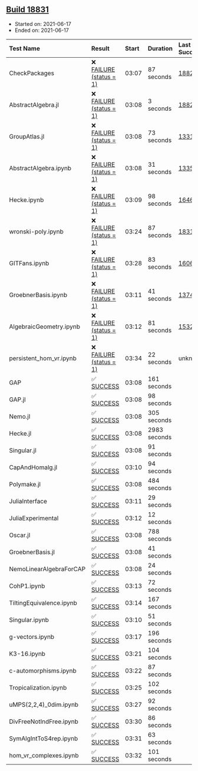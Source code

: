 ## [Build 18831](https://oscarci.mathematik.uni-kl.de/job/oscar/18831/)

* Started on: 2021-06-17
* Ended on: 2021-06-17

| Test Name    | Result | Start | Duration | Last Success | First Failure |
|:-------------|:-------|:------|:---------|:-------------|:--------------|
| CheckPackages | ❌ [FAILURE (status = 1)](https://oscarci.mathematik.uni-kl.de/job/oscar/18831/artifact/logs/build-18831/CheckPackages.log) | 03:07 | 87 seconds | [18822](https://oscarci.mathematik.uni-kl.de/job/oscar/18822/) | [18823](https://oscarci.mathematik.uni-kl.de/job/oscar/18823/) |
| AbstractAlgebra.jl | ❌ [FAILURE (status = 1)](https://oscarci.mathematik.uni-kl.de/job/oscar/18831/artifact/logs/build-18831/AbstractAlgebra.jl.log) | 03:08 | 3 seconds | [18822](https://oscarci.mathematik.uni-kl.de/job/oscar/18822/) | [18823](https://oscarci.mathematik.uni-kl.de/job/oscar/18823/) |
| GroupAtlas.jl | ❌ [FAILURE (status = 1)](https://oscarci.mathematik.uni-kl.de/job/oscar/18831/artifact/logs/build-18831/GroupAtlas.jl.log) | 03:08 | 73 seconds | [13311](https://oscarci.mathematik.uni-kl.de/job/oscar/13311/) | [13312](https://oscarci.mathematik.uni-kl.de/job/oscar/13312/) |
| AbstractAlgebra.ipynb | ❌ [FAILURE (status = 1)](https://oscarci.mathematik.uni-kl.de/job/oscar/18831/artifact/logs/build-18831/AbstractAlgebra.ipynb.log) | 03:08 | 31 seconds | [13355](https://oscarci.mathematik.uni-kl.de/job/oscar/13355/) | [13356](https://oscarci.mathematik.uni-kl.de/job/oscar/13356/) |
| Hecke.ipynb | ❌ [FAILURE (status = 1)](https://oscarci.mathematik.uni-kl.de/job/oscar/18831/artifact/logs/build-18831/Hecke.ipynb.log) | 03:09 | 98 seconds | [16463](https://oscarci.mathematik.uni-kl.de/job/oscar/16463/) | [16464](https://oscarci.mathematik.uni-kl.de/job/oscar/16464/) |
| wronski-poly.ipynb | ❌ [FAILURE (status = 1)](https://oscarci.mathematik.uni-kl.de/job/oscar/18831/artifact/logs/build-18831/wronski-poly.ipynb.log) | 03:24 | 87 seconds | [18314](https://oscarci.mathematik.uni-kl.de/job/oscar/18314/) | [18315](https://oscarci.mathematik.uni-kl.de/job/oscar/18315/) |
| GITFans.ipynb | ❌ [FAILURE (status = 1)](https://oscarci.mathematik.uni-kl.de/job/oscar/18831/artifact/logs/build-18831/GITFans.ipynb.log) | 03:28 | 83 seconds | [16068](https://oscarci.mathematik.uni-kl.de/job/oscar/16068/) | [16069](https://oscarci.mathematik.uni-kl.de/job/oscar/16069/) |
| GroebnerBasis.ipynb | ❌ [FAILURE (status = 1)](https://oscarci.mathematik.uni-kl.de/job/oscar/18831/artifact/logs/build-18831/GroebnerBasis.ipynb.log) | 03:11 | 41 seconds | [13748](https://oscarci.mathematik.uni-kl.de/job/oscar/13748/) | [13749](https://oscarci.mathematik.uni-kl.de/job/oscar/13749/) |
| AlgebraicGeometry.ipynb | ❌ [FAILURE (status = 1)](https://oscarci.mathematik.uni-kl.de/job/oscar/18831/artifact/logs/build-18831/AlgebraicGeometry.ipynb.log) | 03:12 | 81 seconds | [15322](https://oscarci.mathematik.uni-kl.de/job/oscar/15322/) | [15323](https://oscarci.mathematik.uni-kl.de/job/oscar/15323/) |
| persistent_hom_vr.ipynb | ❌ [FAILURE (status = 1)](https://oscarci.mathematik.uni-kl.de/job/oscar/18831/artifact/logs/build-18831/persistent_hom_vr.ipynb.log) | 03:34 | 22 seconds | unknown | unknown |
| GAP | ✅ [SUCCESS](https://oscarci.mathematik.uni-kl.de/job/oscar/18831/artifact/logs/build-18831/GAP.log) | 03:08 | 161 seconds |  |  |
| GAP.jl | ✅ [SUCCESS](https://oscarci.mathematik.uni-kl.de/job/oscar/18831/artifact/logs/build-18831/GAP.jl.log) | 03:08 | 98 seconds |  |  |
| Nemo.jl | ✅ [SUCCESS](https://oscarci.mathematik.uni-kl.de/job/oscar/18831/artifact/logs/build-18831/Nemo.jl.log) | 03:08 | 305 seconds |  |  |
| Hecke.jl | ✅ [SUCCESS](https://oscarci.mathematik.uni-kl.de/job/oscar/18831/artifact/logs/build-18831/Hecke.jl.log) | 03:08 | 2983 seconds |  |  |
| Singular.jl | ✅ [SUCCESS](https://oscarci.mathematik.uni-kl.de/job/oscar/18831/artifact/logs/build-18831/Singular.jl.log) | 03:08 | 91 seconds |  |  |
| CapAndHomalg.jl | ✅ [SUCCESS](https://oscarci.mathematik.uni-kl.de/job/oscar/18831/artifact/logs/build-18831/CapAndHomalg.jl.log) | 03:10 | 94 seconds |  |  |
| Polymake.jl | ✅ [SUCCESS](https://oscarci.mathematik.uni-kl.de/job/oscar/18831/artifact/logs/build-18831/Polymake.jl.log) | 03:08 | 484 seconds |  |  |
| JuliaInterface | ✅ [SUCCESS](https://oscarci.mathematik.uni-kl.de/job/oscar/18831/artifact/logs/build-18831/JuliaInterface.log) | 03:11 | 29 seconds |  |  |
| JuliaExperimental | ✅ [SUCCESS](https://oscarci.mathematik.uni-kl.de/job/oscar/18831/artifact/logs/build-18831/JuliaExperimental.log) | 03:12 | 12 seconds |  |  |
| Oscar.jl | ✅ [SUCCESS](https://oscarci.mathematik.uni-kl.de/job/oscar/18831/artifact/logs/build-18831/Oscar.jl.log) | 03:08 | 788 seconds |  |  |
| GroebnerBasis.jl | ✅ [SUCCESS](https://oscarci.mathematik.uni-kl.de/job/oscar/18831/artifact/logs/build-18831/GroebnerBasis.jl.log) | 03:08 | 41 seconds |  |  |
| NemoLinearAlgebraForCAP | ✅ [SUCCESS](https://oscarci.mathematik.uni-kl.de/job/oscar/18831/artifact/logs/build-18831/NemoLinearAlgebraForCAP.log) | 03:08 | 24 seconds |  |  |
| CohP1.ipynb | ✅ [SUCCESS](https://oscarci.mathematik.uni-kl.de/job/oscar/18831/artifact/logs/build-18831/CohP1.ipynb.log) | 03:13 | 72 seconds |  |  |
| TiltingEquivalence.ipynb | ✅ [SUCCESS](https://oscarci.mathematik.uni-kl.de/job/oscar/18831/artifact/logs/build-18831/TiltingEquivalence.ipynb.log) | 03:14 | 167 seconds |  |  |
| Singular.ipynb | ✅ [SUCCESS](https://oscarci.mathematik.uni-kl.de/job/oscar/18831/artifact/logs/build-18831/Singular.ipynb.log) | 03:10 | 51 seconds |  |  |
| g-vectors.ipynb | ✅ [SUCCESS](https://oscarci.mathematik.uni-kl.de/job/oscar/18831/artifact/logs/build-18831/g-vectors.ipynb.log) | 03:17 | 196 seconds |  |  |
| K3-16.ipynb | ✅ [SUCCESS](https://oscarci.mathematik.uni-kl.de/job/oscar/18831/artifact/logs/build-18831/K3-16.ipynb.log) | 03:21 | 104 seconds |  |  |
| c-automorphisms.ipynb | ✅ [SUCCESS](https://oscarci.mathematik.uni-kl.de/job/oscar/18831/artifact/logs/build-18831/c-automorphisms.ipynb.log) | 03:22 | 87 seconds |  |  |
| Tropicalization.ipynb | ✅ [SUCCESS](https://oscarci.mathematik.uni-kl.de/job/oscar/18831/artifact/logs/build-18831/Tropicalization.ipynb.log) | 03:25 | 102 seconds |  |  |
| uMPS(2,2,4)_0dim.ipynb | ✅ [SUCCESS](https://oscarci.mathematik.uni-kl.de/job/oscar/18831/artifact/logs/build-18831/uMPS-2-2-4-_0dim.ipynb.log) | 03:27 | 92 seconds |  |  |
| DivFreeNotIndFree.ipynb | ✅ [SUCCESS](https://oscarci.mathematik.uni-kl.de/job/oscar/18831/artifact/logs/build-18831/DivFreeNotIndFree.ipynb.log) | 03:30 | 86 seconds |  |  |
| SymAlgIntToS4rep.ipynb | ✅ [SUCCESS](https://oscarci.mathematik.uni-kl.de/job/oscar/18831/artifact/logs/build-18831/SymAlgIntToS4rep.ipynb.log) | 03:31 | 63 seconds |  |  |
| hom_vr_complexes.ipynb | ✅ [SUCCESS](https://oscarci.mathematik.uni-kl.de/job/oscar/18831/artifact/logs/build-18831/hom_vr_complexes.ipynb.log) | 03:32 | 101 seconds |  |  |
